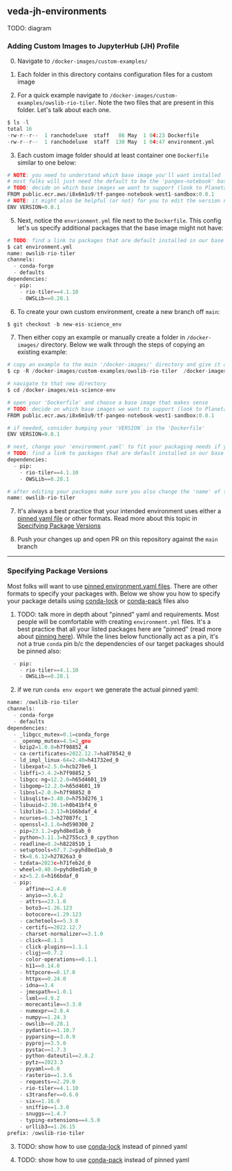 ## veda-jh-environments

TODO: diagram

### Adding Custom Images to JupyterHub (JH) Profile

0. Navigate to `/docker-images/custom-examples/`

1. Each folder in this directory contains configuration files for a custom image

2. For a quick example navigate to `/docker-images/custom-examples/owslib-rio-tiler`. Note the two files
that are present in this folder. Let's talk about each one.

```python
$ ls -l
total 16
-rw-r--r--  1 ranchodeluxe  staff   86 May  1 04:23 Dockerfile
-rw-r--r--  1 ranchodeluxe  staff  130 May  1 04:47 environment.yml
```

3. Each custom image folder should at least container one `Dockerfile` similar to one below:

```python
# NOTE: you need to understand which base image you'll want installed
# most folks will just need the default to be the 'pangeo-notebook' base image
# TODO: decide on which base images we want to support (look to Planetary Computer and SageMaker for advice here)
FROM public.ecr.aws/i8x6m1u9/tf-pangeo-notebook-west1-sandbox:0.0.1
# NOTE: it might also be helpful (or not) for you to edit the version number to track changes to your environment
ENV VERSION=0.0.1
```

5. Next, notice the `envrionment.yml` file next to the `Dockerfile`. This config let's us specify additional packages that
the base image might not have:

```python
# TODO: find a link to packages that are default installed in our base images 
$ cat environment.yml
name: owslib-rio-tiler
channels:
  - conda-forge
  - defaults
dependencies:
  - pip:
    - rio-tiler==4.1.10
    - OWSLib==0.28.1
```

6. To create your own custom environment, create a new branch off `main`:

```python
$ git checkout -b new-eis-science_env
```

7. Then either copy an example or manually create a folder in `/docker-images/` directory. Below we walk through the
steps of copying an existing example:

```python
# copy an example to the main '/docker-images/' directory and give it a unique name
$ cp -R /docker-images/custom-examples/owslib-rio-tiler  /docker-images/eis-science-env

# navigate to that new directory
$ cd /docker-images/eis-science-env

# open your 'Dockerfile' and choose a base image that makes sense
# TODO: decide on which base images we want to support (look to Planetary Computer and SageMaker for advice here)
FROM public.ecr.aws/i8x6m1u9/tf-pangeo-notebook-west1-sandbox:0.0.1

# if needed, consider bumping your 'VERSION` in the 'Dockerfile'
ENV VERSION=0.0.1

# next, change your 'environment.yaml' to fit your packaging needs if you don't see the packages you need in the base image
# TODO: find a link to packages that are default installed in our base images 
dependencies:
  - pip:
    - rio-tiler==4.1.10
    - OWSLib==0.28.1

# after editing your packages make sure you also change the 'name' of the yaml
name: owslib-rio-tiler
```

7. It's always a best practice that your intended environment uses either a [pinned yaml file](https://docs.conda.io/projects/conda/en/latest/user-guide/tasks/manage-pkgs.html#preventing-packages-from-updating-pinning) 
or other formats. Read more about this topic in [Specifying Package Versions](#specifying-package-versions)

8. Push your changes up and open PR on this repository against the `main` branch

---

### Specifying Package Versions

Most folks will want to use [pinned environment.yaml files](https://docs.conda.io/projects/conda/en/latest/user-guide/tasks/manage-pkgs.html#preventing-packages-from-updating-pinning).
There are other formats to specify your packages with. Below we show you how to specify your package details using [conda-lock](https://github.com/conda/conda-lock) or [conda-pack](https://conda.github.io/conda-pack/) files also


1. TODO: talk more in depth about "pinned" yaml and requirements. Most people will be comfortable with creating `environment.yml` files. It's a best practice that all your listed 
packages here are "pinned" (read more about [pinning here](https://docs.conda.io/projects/conda/en/latest/user-guide/tasks/manage-pkgs.html#preventing-packages-from-updating-pinning)). 
While the lines below functionally act as a pin, it's not a true `conda` pin b/c the dependencies of our
target packages should be pinned also:

```python
  - pip:
    - rio-tiler==4.1.10
    - OWSLib==0.28.1
```

2. if we run `conda env export` we generate the actual pinned yaml:

```python
name: /owslib-rio-tiler
channels:
  - conda-forge
  - defaults
dependencies:
  - _libgcc_mutex=0.1=conda_forge
  - _openmp_mutex=4.5=2_gnu
  - bzip2=1.0.8=h7f98852_4
  - ca-certificates=2022.12.7=ha878542_0
  - ld_impl_linux-64=2.40=h41732ed_0
  - libexpat=2.5.0=hcb278e6_1
  - libffi=3.4.2=h7f98852_5
  - libgcc-ng=12.2.0=h65d4601_19
  - libgomp=12.2.0=h65d4601_19
  - libnsl=2.0.0=h7f98852_0
  - libsqlite=3.40.0=h753d276_1
  - libuuid=2.38.1=h0b41bf4_0
  - libzlib=1.2.13=h166bdaf_4
  - ncurses=6.3=h27087fc_1
  - openssl=3.1.0=hd590300_2
  - pip=23.1.2=pyhd8ed1ab_0
  - python=3.11.3=h2755cc3_0_cpython
  - readline=8.2=h8228510_1
  - setuptools=67.7.2=pyhd8ed1ab_0
  - tk=8.6.12=h27826a3_0
  - tzdata=2023c=h71feb2d_0
  - wheel=0.40.0=pyhd8ed1ab_0
  - xz=5.2.6=h166bdaf_0
  - pip:
    - affine==2.4.0
    - anyio==3.6.2
    - attrs==23.1.0
    - boto3==1.26.123
    - botocore==1.29.123
    - cachetools==5.3.0
    - certifi==2022.12.7
    - charset-normalizer==3.1.0
    - click==8.1.3
    - click-plugins==1.1.1
    - cligj==0.7.2
    - color-operations==0.1.1
    - h11==0.14.0
    - httpcore==0.17.0
    - httpx==0.24.0
    - idna==3.4
    - jmespath==1.0.1
    - lxml==4.9.2
    - morecantile==3.3.0
    - numexpr==2.8.4
    - numpy==1.24.3
    - owslib==0.28.1
    - pydantic==1.10.7
    - pyparsing==3.0.9
    - pyproj==3.5.0
    - pystac==1.7.3
    - python-dateutil==2.8.2
    - pytz==2023.3
    - pyyaml==6.0
    - rasterio==1.3.6
    - requests==2.29.0
    - rio-tiler==4.1.10
    - s3transfer==0.6.0
    - six==1.16.0
    - sniffio==1.3.0
    - snuggs==1.4.7
    - typing-extensions==4.5.0
    - urllib3==1.26.15
prefix: /owslib-rio-tiler
```

3. TODO: show how to use [conda-lock](https://github.com/conda/conda-lock) instead of pinned yaml

4. TODO: show how to use [conda-pack](https://conda.github.io/conda-pack/) instead of pinned yaml



